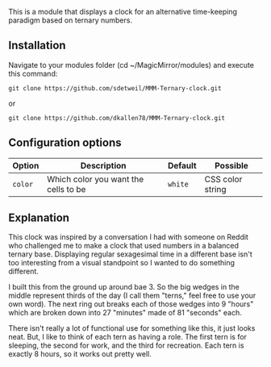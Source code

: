 This is a module that displays a clock for an alternative time-keeping paradigm based on ternary numbers.

## Installation

Navigate to your modules folder (cd ~/MagicMirror/modules) and execute this command:
```
git clone https://github.com/sdetweil/MMM-Ternary-clock.git
```

or 
```
git clone https://github.com/dkallen78/MMM-Ternary-clock.git
```
## Configuration options

| Option | Description | Default | Possible |
| ------ | ----------- | ------- | -------- |
| `color`  | Which color you want the cells to be | `white` | CSS color string |

## Explanation

This clock was inspired by a conversation I had with someone on Reddit who challenged me to make a clock that used numbers in a balanced ternary base. Displaying regular sexagesimal time in a different base isn't too interesting from a visual standpoint so I wanted to do something different. 

I built this from the ground up around bae 3. So the big wedges in the middle represent thirds of the day (I call them "terns," feel free to use your own word). The next ring out breaks each of those wedges into 9 "hours" which are broken down into 27 "minutes" made of 81 "seconds" each.

There isn't really a lot of functional use for something like this, it just looks neat. But, I like to think of each tern as having a role. The first tern is for sleeping, the second for work, and the third for recreation. Each tern is exactly 8 hours, so it works out pretty well.